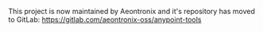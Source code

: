 This project is now maintained by Aeontronix and it's repository has moved to GitLab: https://gitlab.com/aeontronix-oss/anypoint-tools
